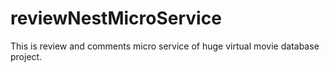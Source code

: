 # reviewNestMicroService
This is review and comments micro service of huge virtual movie database project.
